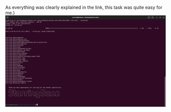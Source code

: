 As everything was clearly explained in the link, this task was quite easy for me.)
![](https://github.com/santoydv/amfoss-tasks/blob/main/task-01/task01-ss.png)
